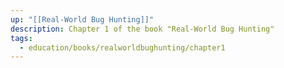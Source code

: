 ```yaml
---
up: "[[Real-World Bug Hunting]]"
description: Chapter 1 of the book "Real-World Bug Hunting"
tags:
  - education/books/realworldbughunting/chapter1
---
```


